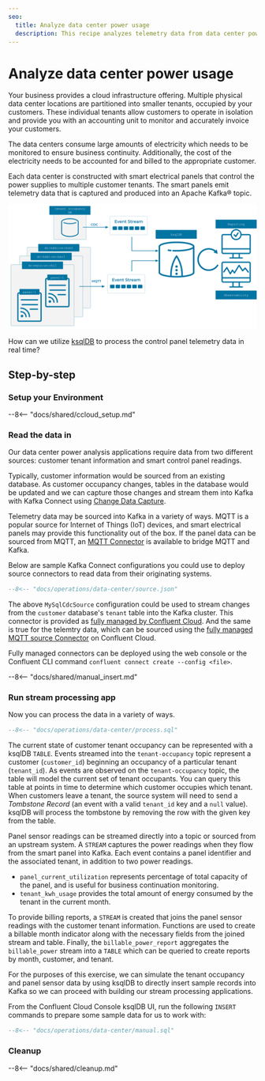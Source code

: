 ```yaml
---
seo:
  title: Analyze data center power usage 
  description: This recipe analyzes telemetry data from data center power electrical smart panels. The stream processing use cases for this data include detection of power usage levels for safety and accounting purposes.
---
```


# Analyze data center power usage 

Your business provides a cloud infrastructure offering. Multiple physical data center locations are partitioned into smaller tenants, occupied by your customers. These individual tenants allow customers to operate in isolation and provide you with an accounting unit to monitor and accurately invoice your customers.

The data centers consume large amounts of electricity which needs to be monitored to ensure business continuity. Additionally, the cost of the electricity needs to be accounted for and billed to the appropriate customer.

Each data center is constructed with smart electrical panels that control the power supplies to multiple customer tenants. The smart panels emit telemetry data that is captured and produced into an Apache Kafka® topic. 

![](diagram.svg)

How can we utilize [ksqlDB](https://ksqldb.io/) to process the control panel telemetry data in real time?

## Step-by-step

### Setup your Environment

--8<-- "docs/shared/ccloud_setup.md"

### Read the data in

Our data center power analysis applications require data from two different sources: customer tenant information and smart control panel readings.

Typically, customer information would be sourced from an existing database. As customer occupancy changes, tables in the database would be updated and we can capture those changes and stream them into Kafka with Kafka Connect using [Change Data Capture](https://www.confluent.io/blog/cdc-and-streaming-analytics-using-debezium-kafka/).

Telemetry data may be sourced into Kafka in a variety of ways. MQTT is a popular source for Internet of Things (IoT) devices, and smart electrical panels may provide this functionality out of the box. If the panel data can be sourced from MQTT, an [MQTT Connector](https://docs.confluent.io/cloud/current/connectors/cc-mqtt-source.html) is available to bridge MQTT and Kafka.

Below are sample Kafka Connect configurations you could use to deploy source connectors to read data from their originating systems. 

```sql
--8<-- "docs/operations/data-center/source.json"
```

The above `MySqlCdcSource` configuration could be used to stream changes from the `customer` database's `tenant` table into the Kafka cluster. This connector is provided as [fully managed by Confluent Cloud](https://docs.confluent.io/cloud/current/connectors/cc-mysql-source-cdc-debezium.html).  And the same is true for the telemtry data, which can be sourced using the [fully managed MQTT source Connector](https://docs.confluent.io/cloud/current/connectors/cc-mqtt-source.html) on Confluent Cloud.

Fully managed connectors can be deployed using the web console or the Confluent CLI command `confluent connect create --config <file>`.

--8<-- "docs/shared/manual_insert.md"

### Run stream processing app

Now you can process the data in a variety of ways.

```sql
--8<-- "docs/operations/data-center/process.sql"
```

The current state of customer tenant occupancy can be represented with a ksqlDB `TABLE`. Events streamed into the `tenant-occupancy` topic represent a customer (`customer_id`) beginning an occupancy of a particular tenant (`tenant_id`). As events are observed on the `tenant-occupancy` topic, the table will model the current set of tenant occupants. You can query this table at points in time to determine which customer occupies which tenant. When customers leave a tenant, the source system will need to send a _Tombstone Record_ (an event with a valid `tenant_id` key and a `null` value). ksqlDB will process the tombstone by removing the row with the given key from the table.

Panel sensor readings can be streamed directly into a topic or sourced from an upstream system. A `STREAM` captures the power readings when they flow from the smart panel into Kafka. Each event contains a panel identifier and the associated tenant, in addition to two power readings.

* `panel_current_utilization` represents percentage of total capacity of the panel, and is useful for business continuation monitoring.
* `tenant_kwh_usage` provides the total amount of energy consumed by the tenant in the current month. 

To provide billing reports, a `STREAM` is created that joins the panel sensor readings with the customer tenant information. Functions are used to create a billable month indicator along with the necessary fields from the joined stream and table. Finally, the `billable_power_report` aggregates the `billable_power` stream into a `TABLE` which can be queried to create reports by month, customer, and tenant.

For the purposes of this exercise, we can simulate the tenant occupancy and panel sensor data by using ksqlDB to directly insert sample records into Kafka so we can proceed with building our stream processing applications. 

From the Confluent Cloud Console ksqlDB UI, run the following `INSERT` commands to prepare some sample data for us to work with:

```sql
--8<-- "docs/operations/data-center/manual.sql"
```

### Cleanup

--8<-- "docs/shared/cleanup.md"
